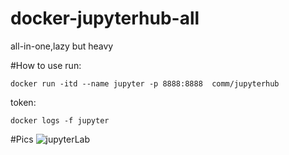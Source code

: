 # docker-jupyterhub-all
all-in-one,lazy but heavy


#How to use
run:

```
docker run -itd --name jupyter -p 8888:8888  comm/jupyterhub
```

token:

```
docker logs -f jupyter
```

#Pics
![jupyterLab](https://share.weiyun.com/5HlrOlx)
